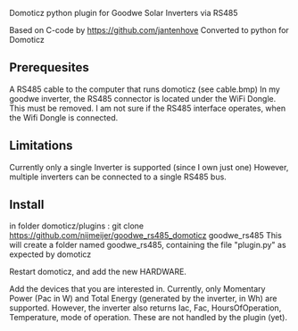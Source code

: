 Domoticz python plugin for Goodwe Solar Inverters via RS485

Based on C-code by https://github.com/jantenhove
Converted to python for Domoticz

Prerequesites
-------------
A RS485 cable to the computer that runs domoticz (see cable.bmp)
In my goodwe inverter, the RS485 connector is located under the WiFi Dongle. This must be removed.
I am not sure if the RS485 interface operates, when the Wifi Dongle is connected.

Limitations
------------
Currently only a single Inverter is supported (since I own just one)
However, multiple inverters can be connected to a single RS485 bus. 

Install
-----------
in folder domoticz/plugins  :
git clone https://github.com/nijmeijer/goodwe_rs485_domoticz goodwe_rs485
This will create a folder named goodwe_rs485, containing the file "plugin.py" as expected by domoticz

Restart domoticz, and add the new HARDWARE.

Add the devices that you are interested in. Currently, only Momentary Power (Pac in W) and Total Energy (generated by the inverter, in Wh) are supported. 
However, the inverter also returns Iac, Fac, HoursOfOperation, Temperature, mode of operation. These are not handled by the plugin (yet).



